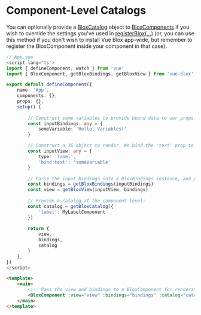 # Component-Level Catalogs

You can optionally provide a [BloxCatalog](/docs/api/classes/blox-catalog) object to [BloxComponents](/docs/api/components/blox-component) if you wish to override the settings you've used in [registerBlox(...)](/docs/api/composables/register-blox) (or, you can use this method if you don't wish to install Vue Blox app-wide, but remember to register the BloxComponent inside your component in that case).

```ts
// App.vue
<script lang="ts">
import { defineComponent, watch } from 'vue'
import { BloxComponent, getBloxBindings, getBloxView } from 'vue-blox'

export default defineComponent({
	name: 'App',
	components: {},
	props: {},
	setup() {
		
		// Construct some variables to provide bound data to our props:
		const inputBindings: any = {
			someVariable: 'Hello, Variables!'
		}

		// Construct a JS object to render. We bind the 'text' prop to the value of 'someVariable' in our variables:
		const inputView: any = {
			type: 'label',
			'bind:text': 'someVariable'
		}

		// Parse the input bindings into a BloxBindings instance, and pass it to the getBloxView(...) call:
		const bindings = getBloxBindings(inputBindings)
		const view = getBloxView(inputView, bindings)
		
		// Provide a catalog at the component-level:
		const catalog = getBloxCatalog({
			'label': MyLabelComponent
		})
		
		return {
			view,
			bindings,
			catalog
		}
	},
})
</script>
```
```html
<template>
	<main>
		<!-- Pass the view and bindings to a BloxComponent for rendering -->
		<BloxComponent :view="view" :bindings="bindings" :catalog="catalog"/>
	</main>
</template>
```